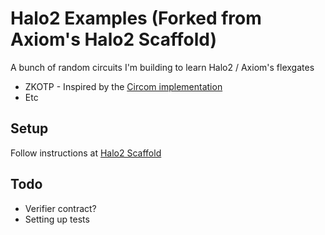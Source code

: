 # Halo2 Examples (Forked from Axiom's Halo2 Scaffold)

A bunch of random circuits I'm building to learn Halo2 / Axiom's flexgates

- ZKOTP - Inspired by the [Circom implementation](https://github.com/socathie/zkOTP/tree/master)
- Etc

## Setup

Follow instructions at [Halo2 Scaffold](https://github.com/axiom-crypto/halo2-scaffold.git)

## Todo
- Verifier contract?
- Setting up tests